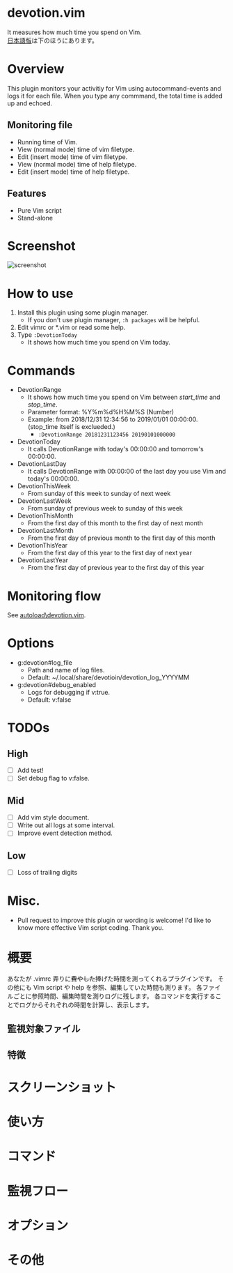 # devotion.vim
It measures how much time you spend on Vim.  
[日本語版](https://github.com/mnishz/devotion.vim#%E6%A6%82%E8%A6%81)は下のほうにあります。

# Overview
This plugin monitors your activitiy for Vim using autocommand-events and logs it for each file.
When you type any commmand, the total time is added up and echoed.
## Monitoring file
- Running time of Vim.
- View (normal mode) time of vim filetype.
- Edit (insert mode) time of vim filetype.
- View (normal mode) time of help filetype.
- Edit (insert mode) time of help filetype.
## Features
- Pure Vim script
- Stand-alone

# Screenshot
![screenshot](https://raw.github.com/wiki/mnishz/devotion.vim/images/screenshot.png)

# How to use
1. Install this plugin using some plugin manager.
    - If you don't use plugin manager, `:h packages` will be helpful.
1. Edit vimrc or *.vim or read some help.
1. Type `:DevotionToday`
    - It shows how much time you spend on Vim today.

# Commands
- DevotionRange
    - It shows how much time you spend on Vim between *start_time* and *stop_time*.
    - Parameter format: %Y%m%d%H%M%S (Number)
    - Example: from 2018/12/31 12:34:56 to 2019/01/01 00:00:00. (stop_time itself is exclueded.)
        - `:DevotionRange 20181231123456 20190101000000`
- DevotionToday
    - It calls DevotionRange with today's 00:00:00 and tomorrow's 00:00:00.
- DevotionLastDay
    - It calls DevotionRange with 00:00:00 of the last day you use Vim and today's 00:00:00.
- DevotionThisWeek
    - From sunday of this week to sunday of next week
- DevotionLastWeek
    - From sunday of previous week to sunday of this week
- DevotionThisMonth
    - From the first day of this month to the first day of next month
- DevotionLastMonth
    - From the first day of previous month to the first day of this month
- DevotionThisYear
    - From the first day of this year to the first day of next year
- DevotionLastYear
    - From the first day of previous year to the first day of this year

# Monitoring flow
See [autoload\devotion.vim](https://github.com/mnishz/devotion.vim/blob/988a4ef08f48f8add8f3939d86bdcb486ee6e4f7/autoload/devotion.vim#L147).

# Options
- g:devotion#log_file
    - Path and name of log files.
    - Default: ~/.local/share/devotioin/devotion_log_YYYYMM
- g:devotion#debug_enabled
    - Logs for debugging if v:true.
    - Default: v:false

# TODOs
## High
- [ ] Add test!
- [ ] Set debug flag to v:false.
## Mid
- [ ] Add vim style document.
- [ ] Write out all logs at some interval.
- [ ] Improve event detection method.
## Low
- [ ] Loss of trailing digits

# Misc.
- Pull request to improve this plugin or wording is welcome! I'd like to know more effective Vim script coding. Thank you.

# 概要
あなたが .vimrc 弄りに~~費やした~~捧げた時間を測ってくれるプラグインです。
その他にも Vim script や help を参照、編集していた時間も測ります。
各ファイルごとに参照時間、編集時間を測りログに残します。
各コマンドを実行することでログからそれぞれの時間を計算し、表示します。
## 監視対象ファイル
## 特徴
# スクリーンショット
# 使い方
# コマンド
# 監視フロー
# オプション
# その他
